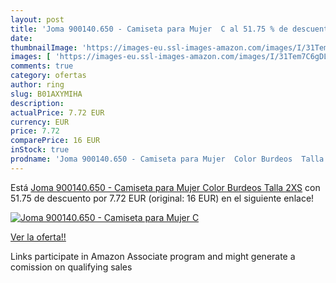 ```yaml
---
layout: post
title: 'Joma 900140.650 - Camiseta para Mujer  C al 51.75 % de descuento'
date: 
thumbnailImage: 'https://images-eu.ssl-images-amazon.com/images/I/31Tem7C6gDL._SL200_.jpg'
images: [ 'https://images-eu.ssl-images-amazon.com/images/I/31Tem7C6gDL._SL200_.jpg' ]
comments: true
category: ofertas
author: ring
slug: B01AXYMIHA
description:
actualPrice: 7.72 EUR
currency: EUR
price: 7.72
comparePrice: 16 EUR
inStock: true
prodname: 'Joma 900140.650 - Camiseta para Mujer  Color Burdeos  Talla 2XS'
---
```


Está [Joma 900140.650 - Camiseta para Mujer  Color Burdeos  Talla 2XS](https://www.amazon.es/dp/B01AXYMIHA/?tag=tolees-21) con 51.75 de descuento por 7.72 EUR (original: 16 EUR) en el siguiente enlace!

[![Joma 900140.650 - Camiseta para Mujer  C](https://images-eu.ssl-images-amazon.com/images/I/31Tem7C6gDL._SL200_.jpg)](https://www.amazon.es/dp/B01AXYMIHA/?tag=tolees-21)

[Ver la oferta!!](https://www.amazon.es/dp/B01AXYMIHA/?tag=tolees-21)

Links participate in Amazon Associate program and might generate a comission on qualifying sales


